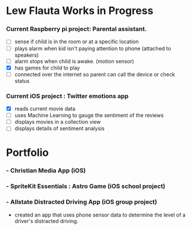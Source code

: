# Lew Flauta Works in Progress
### Current Raspberry pi project: Parental assistant.

 - [ ] sense if child is in the room or at a specific location
 - [ ] plays alarm when kid isn't paying attention to phone (attached to speakers)
 - [ ] alarm stops when child is awake. (motion sensor)
 - [x] has games for child to play 
 - [ ] connected over the internet so parent can call the device or check status

### Current iOS project : Twitter emotions app

 - [x] reads current movie data
 - [ ] uses Machine Learning to gauge the sentiment of the reviews
 - [ ] displays movies in a collection view
 - [ ] displays details of sentiment analysis
 
# Portfolio
### - Christian Media App (iOS)
### - SpriteKit Essentials : Astro Game (iOS school project)
### - Allstate Distracted Driving App (iOS group project)
 - created an app that uses phone sensor data to determine the level of a driver's distracted driving.
